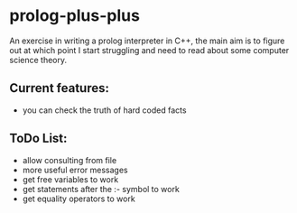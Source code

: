 # prolog-plus-plus
An exercise in writing a prolog interpreter in C++, the main aim is to figure out at which point I start struggling and need to read about some computer science theory.

## Current features:
* you can check the truth of hard coded facts
## ToDo List:
* allow consulting from file
* more useful error messages
* get free variables to work
* get statements after the :- symbol to work
* get equality operators to work

